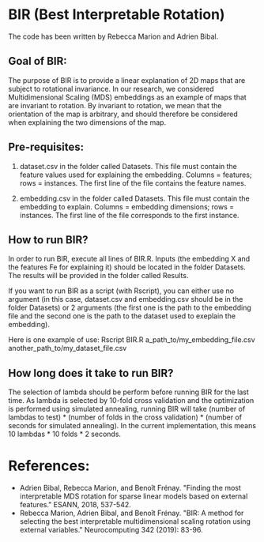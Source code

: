 # BIR (Best Interpretable Rotation)
The code has been written by Rebecca Marion and Adrien Bibal.

## Goal of BIR:
The purpose of BIR is to provide a linear explanation of 2D maps that are subject to rotational invariance. In our research, we considered Multidimensional Scaling (MDS) embeddings as an example of maps that are invariant to rotation. By invariant to rotation, we mean that the orientation of the map is arbitrary, and should therefore be considered when explaining the two dimensions of the map.

## Pre-requisites:
1) dataset.csv in the folder called Datasets. This file must contain the feature values used for explaining the embedding. 
Columns = features; rows = instances. The first line of the file contains the feature names.

2) embedding.csv in the folder called Datasets. This file must contain the embedding to explain. 
Columns = embedding dimensions; rows = instances. The first line of the file corresponds to the first instance.

## How to run BIR?
In order to run BIR, execute all lines of BIR.R. Inputs (the embedding X and the features Fe for explaining it) should be located in the folder Datasets. The results will be provided in the folder called Results.

If you want to run BIR as a script (with Rscript), you can either use no argument (in this case, dataset.csv and embedding.csv should be in the folder Datasets) or 2 arguments (the first one is the path to the embedding file and the second one is the path to the dataset used to exeplain the embedding). 

Here is one example of use: Rscript BIR.R a_path_to/my_embedding_file.csv another_path_to/my_dataset_file.csv

## How long does it take to run BIR?
The selection of lambda should be perform before running BIR for the last time. As lambda is selected by 10-fold cross validation and the optimization is performed using simulated annealing, running BIR will take (number of lambdas to test) * (number of folds in the cross validation) * (number of seconds for simulated annealing). In the current implementation, this means 10 lambdas * 10 folds * 2 seconds.

# References:
* Adrien Bibal, Rebecca Marion, and Benoît Frénay. "Finding the most interpretable MDS rotation for sparse linear models based on external features." ESANN, 2018, 537-542.
* Rebecca Marion, Adrien Bibal, and Benoît Frénay. "BIR: A method for selecting the best interpretable multidimensional scaling rotation using external variables." Neurocomputing 342 (2019): 83-96.
